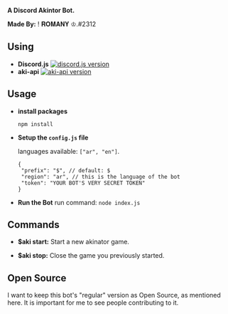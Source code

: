 

**A Discord Akintor Bot.**

**Made By:** !  𝐑𝐎𝐌𝐀𝐍𝐘 ♔.#2312


## Using
 * **Discord.js** 
  [![discord.js version](https://badge.fury.io/js/discord.js.svg)](https://www.npmjs.com/package/discord.js)
 * **aki-api** 
  [![aki-api version](https://badge.fury.io/js/aki-api.svg)](https://www.npmjs.com/package/aki-api)


## Usage
 * **install packages**
    ```
    npm install
    ```
  

 * **Setup the ``config.js`` file**
 
    languages available: `["ar", "en"]`.
    ```
    {
     "prefix": "$", // default: $
     "region": "ar", // this is the language of the bot
     "token": "YOUR BOT'S VERY SECRET TOKEN"
    }
    ```
  
  
 * **Run the Bot**
    run command: ``node index.js``
  
  
## Commands
  * **$aki start:** Start a new akinator game.
  
  * **$aki stop:** Close the game you previously started.


## Open Source
I want to keep this bot's "regular" version as Open Source, as mentioned here. It is important for me to see people contributing to it.
  
